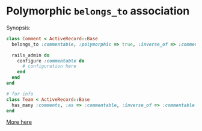 # Polymorphic `belongs_to` association

Synopsis:

```ruby
class Comment < ActiveRecord::Base
  belongs_to :commentable, :polymorphic => true, :inverse_of => :comments

  rails_admin do
    configure :commentable do
      # configuration here
    end
  end
end

# for info
class Team < ActiveRecord::Base
  has_many :comments, :as => :commentable, :inverse_of => :commentable
end
```

[More here](../lib/rails_admin/config/fields/types/polymorphic_association.rb)
